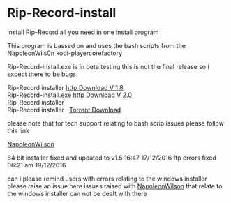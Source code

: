 # Rip-Record-install
install Rip-Record all you need in one install program

This program is bassed on and uses the bash scripts from the NapoleonWils0n kodi-playercorefactory

Rip-Record-install.exe is in beta testing this is not the final release so i expect there to be bugs 

Rip-Record installer    <a href="https://github.com/t3rmin8tor/kodi-player-core-factory-install/releases/download/v1.8/rip-record-install-1.8.exe">http Download V 1.8</a><br>Rip-Record-install.exe  <a href="https://github.com/t3rmin8tor/kodi-player-core-factory-install/releases/download/v2.0/rip-record-install-2.0.exe">http Download V 2.0</a><br>Rip-Record installer &nbsp;<br>Rip-Record installer &nbsp;  <a href="https://github.com/t3rmin8tor/kodi-player-core-factory-install/raw/master/rip-record-install-1.8.torrent">Torrent Download</a>


please note  that for tech support relating to bash scrip issues please follow this link

<a href="https://github.com/NapoleonWils0n/kodi-playercorefactory">NapoleonWilson</a>


64 bit installer fixed and updated to v1.5 16:47  17/12/2016
ftp errors fixed  06:21 am 19/12/2016

can i please remind users with errors relating to the windows installer  please raise an issue  here
issues raised with <a href="https://github.com/NapoleonWils0n/kodi-playercorefactory">NapoleonWilson</a>
that relate to the windows installer can not be dealt with there 

